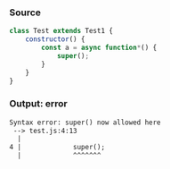 ### Source
```js
class Test extends Test1 {
    constructor() {
        const a = async function*() {
            super();
        }
    }
}
```

### Output: error
```txt
Syntax error: super() now allowed here
 --> test.js:4:13
  |
4 |             super();
  |             ^^^^^^^ 
```
